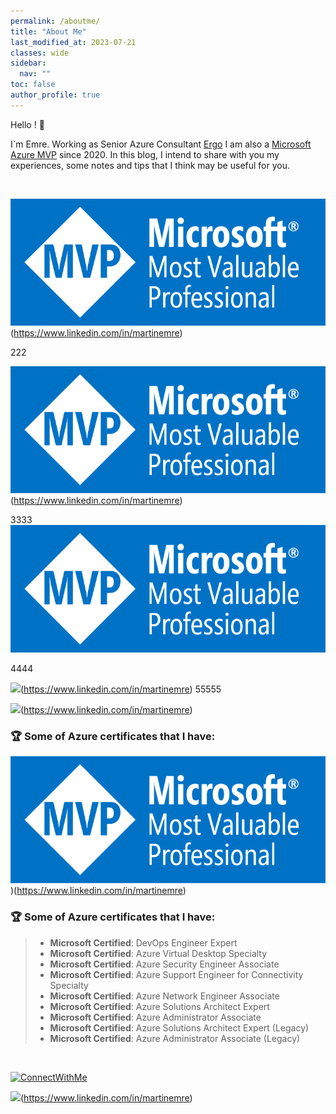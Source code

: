 ```yaml
---
permalink: /aboutme/
title: "About Me"
last_modified_at: 2023-07-21
classes: wide
sidebar:
  nav: ""
toc: false
author_profile: true
---
```


Hello ! 👋

I`m Emre. Working as Senior Azure Consultant [Ergo](https://www.ergogroup.ie/)
I am also a [Microsoft Azure MVP](https://mvp.microsoft.com/en-us/PublicProfile/5003961?fullName=Emre%20MARTIN) since 2020.
In this blog, I intend to share with you my experiences, some notes and tips that I think may be useful for you.

<br/>

![](assets/images/mvp.png)(https://www.linkedin.com/in/martinemre)

222

![](/assets/images/mvp.png)(https://www.linkedin.com/in/martinemre)

3333
[![](/assets/images/mvp.png 'MVP')](https://mvp.microsoft.com/ru-RU/MVP/profile/6b765850-38e8-ea11-a814-000d3a8dfe0d)

4444

![](/images/mvp.png)(https://www.linkedin.com/in/martinemre)
55555

![](images/mvp.png)(https://www.linkedin.com/in/martinemre)

### 🏆 Some of Azure certificates that I have:

![Image Alt text](/assets/images/mvp.png "Optional title"))(https://www.linkedin.com/in/martinemre)


### 🏆 Some of Azure certificates that I have:
>* **Microsoft Certified**: DevOps Engineer Expert
>* **Microsoft Certified**: Azure Virtual Desktop Specialty
>* **Microsoft Certified**: Azure Security Engineer Associate
>* **Microsoft Certified**: Azure Support Engineer for Connectivity Specialty
> * **Microsoft Certified**: Azure Network Engineer Associate
> * **Microsoft Certified**: Azure Solutions Architect Expert
> * **Microsoft Certified**: Azure Administrator Associate
>* **Microsoft Certified**: Azure Solutions Architect Expert (Legacy)
>* **Microsoft Certified**: Azure Administrator Associate (Legacy)

<br/>


[![](/assets/images/connect.png 'ConnectWithMe')](https://www.linkedin.com/in/martinemre)


 ![](images/connect.png)(https://www.linkedin.com/in/martinemre)
